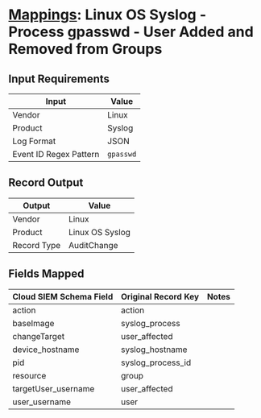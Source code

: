 # [Mappings](README.md): Linux OS Syslog - Process gpasswd - User Added and Removed from Groups

## Input Requirements

|Input|Value|
|-----|-----|
|Vendor|Linux|
|Product|Syslog|
|Log Format|JSON|
|Event ID Regex Pattern|`gpasswd`|

## Record Output

|Output|Value|
|------|-----|
|Vendor|Linux|
|Product|Linux OS Syslog|
|Record Type|AuditChange|

## Fields Mapped

|Cloud SIEM Schema Field|Original Record Key|Notes|
|-----------------------|-------------------|-----|
|action|action||
|baseImage|syslog_process||
|changeTarget|user_affected||
|device_hostname|syslog_hostname||
|pid|syslog_process_id||
|resource|group||
|targetUser_username|user_affected||
|user_username|user||

